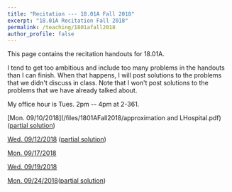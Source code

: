 ```yaml
---
title: "Recitation --- 18.01A Fall 2018"
excerpt: "18.01A Recitation Fall 2018"
permalink: /teaching/1801afall2018
author_profile: false
---
```


This page contains the recitation handouts for 18.01A. 

I tend to get too ambitious and include too many problems in the handouts than I can finish. When that happens, I will post solutions to the problems that we didn't discuss in class. Note that I won't post solutions to the problems that we have already talked about.

My office hour is Tues. 2pm -- 4pm at 2-361.

[Mon. 09/10/2018](/files/1801AFall2018/approximation and LHospital.pdf) ([partial solution](/files/1801AFall2018/Approximation_and_L_Hospital_s_rule_partial_solutions.pdf))

[Wed. 09/12/2018](/files/1801AFall2018/Riemann_Sum.pdf) ([partial solution](/files/1801AFall2018/Riemann_Sum_solution.pdf))

[Mon. 09/17/2018](/files/1801AFall2018/Second_Fundamental_Theorem__area__volume_of_revolution__arc_length.pdf)

[Wed. 09/19/2018](/files/1801AFall2018/Surface_area__work__average_value.pdf)

[Mon. 09/24/2018](/files/1801AFall2018/Trig_substitution.pdf)([partial solution](/files/1801AFall2018/Trig_substitution_solutions.pdf))
